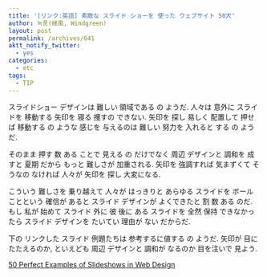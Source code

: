 ```yaml
---
title: '[リンク:英語] 素敵な スライド ショーを 使った ウェブサイト 50犬'
author: 녹풍(綠風, Windgreen)
layout: post
permalink: /archives/641
aktt_notify_twitter:
  - yes
categories:
  - etc
tags:
  - TIP
---
```

スライドショー デザインは 難しい 領域である の ようだ. 人々は 意外に スライドを 移動する 矢印を 寝る 捜すの できない. 矢印を 探し 易しく 配置して 押せば 移動する の ような 感じを 与えるのは 難しい 努力を 入れると する の ようだ. 

そのまま 押す 数 ある ことで 見える の だけでなく 周辺 デザインと 調和を 成すと 夏期 だから もっと 難しさが 加重される. 矢印を 強調すれば 気まずくて そうなの なければ 人々が 矢印を 探し 大変になる. 

こういう 難しさを 乗り越えて 人々が はっきりと あらゆる スライドを ボール ことという 確信が あると スライド デザインが よくできたと 割 数 ある のだ. もし 私が 始めて スライド 外に 彼 後に ある スライドを 全然 保持 できなかったら スライド デザインを たいてい 理由が ない だからだ.

下の リンクした スライド 例題たちは 参考するに値する の ようだ. 矢印が 目に たたえるのか, といえども 周辺 デザインと 調和が なるのか 目を注いで 見よう. 

<a target="_top" href="http://aext.net/2011/07/50-perfect-examples-of-slideshows-in-web-design/">50 Perfect Examples of Slideshows in Web Design</a>